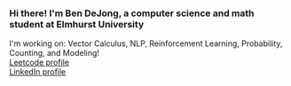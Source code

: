 ### Hi there! I'm Ben DeJong, a computer science and math student at Elmhurst University

I'm working on: Vector Calculus, NLP, Reinforcement Learning, Probability, Counting, and Modeling!  
[Leetcode profile](https://leetcode.com/bendejong0/)  
[LinkedIn profile](https://www.linkedin.com/in/bendejong123/)  
